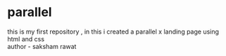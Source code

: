 # parallel
this is my first repository , in this i created a parallel x landing page using html and css
<br>
author - saksham rawat
